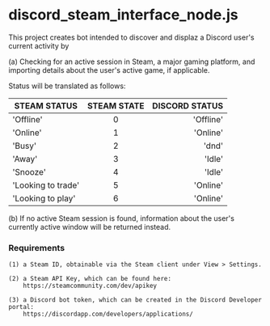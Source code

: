# discord_steam_interface_node.js

This project creates bot intended to discover and displaz a Discord user's 
current activity by

(a) Checking for an active session in Steam, a major gaming platform, and importing 
details about the user's active game, if applicable.  

Status will be translated as follows:  

   | STEAM STATUS | STEAM STATE | DISCORD STATUS |
   |-----------|:-----------:|-----------:| 
   'Offline'           |      0      | 'Offline'
   'Online'            |      1      | 'Online'
   'Busy'              |      2      | 'dnd'
   'Away'              |      3      | 'Idle'
   'Snooze'            |      4      | 'Idle'
   'Looking to trade'  |      5      | 'Online'
   'Looking to play'   |      6      | 'Online'

(b) If no active Steam session is found, information about the user's currently 
active window will be returned instead. 

### Requirements
 
	(1) a Steam ID, obtainable via the Steam client under View > Settings. 
	
	(2) a Steam API Key, which can be found here: 
    	https://steamcommunity.com/dev/apikey
    	
	(3) a Discord bot token, which can be created in the Discord Developer portal: 
    	https://discordapp.com/developers/applications/

